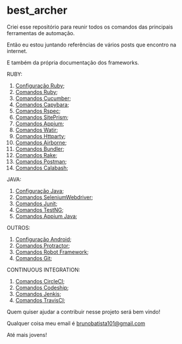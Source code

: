 # best_archer
Criei esse repositório para reunir todos os comandos das principais ferramentas de automação.

Então eu estou juntando referências de vários posts que encontro na internet.

E também da própria documentação dos frameworks.

RUBY:
1. [Configuração Ruby](https://github.com/brunobatista25/best_archer/blob/master/tests/ConfiguracaoRuby/configuracao_ruby.md);
2. [Comandos Ruby](https://github.com/brunobatista25/best_archer/blob/master/tests/Ruby/comandos_ruby.md);
3. [Comandos Cucumber](https://github.com/brunobatista25/best_archer/blob/master/tests/Cucumber/comandos_cucumber.md);
4. [Comandos Capybara](https://github.com/brunobatista25/best_archer/blob/master/tests/Capybara/comandos_capybara.md);
5. [Comandos Rspec](https://github.com/brunobatista25/best_archer/blob/master/tests/Rspec/comandos_rspec.md);
6. [Comandos SitePrism](https://github.com/brunobatista25/best_archer/blob/master/tests/SitePrism/comandos_siteprism.md);
7. [Comandos Appium](https://github.com/brunobatista25/best_archer/blob/master/tests/Appium/comandos_appium.md);
8. [Comandos Watir](https://github.com/brunobatista25/best_archer/blob/master/tests/Watir/comandos_watir.md);
9. [Comandos Httparty](https://github.com/brunobatista25/best_archer/blob/master/tests/Httparty/comandos_httparty.md);
10. [Comandos Airborne](https://github.com/brunobatista25/best_archer/blob/master/tests/Airborne/comandos_airborne.md);
11. [Comandos Bundler](https://github.com/brunobatista25/best_archer/blob/master/tests/Bundler/01-introducao_bundler.md);
12. [Comandos Rake](https://github.com/brunobatista25/best_archer/blob/master/tests/Rake/comandos_rake.md);
13. [Comandos Postman](https://github.com/brunobatista25/best_archer/blob/master/tests/Postman/comandos_postman.md);
14. [Comandos Calabash](https://github.com/brunobatista25/best_archer/blob/master/tests/Calabash/comandos_calabash.md);

JAVA:

1. [Configuração Java](https://github.com/brunobatista25/best_archer/blob/master/tests/Java/configuracao_java.md);
2. [Comandos SeleniumWebdriver](https://github.com/brunobatista25/best_archer/blob/master/tests/SeleniumWebdriver/comandos_webdriver.md);
4. [Comandos Junit](https://github.com/brunobatista25/best_archer/blob/master/tests/Junit/comandos_junit.md);
4. [Comandos TestNG](https://github.com/brunobatista25/best_archer/blob/master/tests/TestNG/comandos_testng.md);
4. [Comandos Appium Java](https://github.com/brunobatista25/best_archer/blob/master/tests/AppiumJava/comandos_appiumjava.md);


OUTROS:
1. [Configuração Android](https://github.com/brunobatista25/best_archer/blob/master/tests/ConfiguracaoAndroid/configuracao_android.md);
2. [Comandos Protractor](https://github.com/brunobatista25/best_archer/blob/master/tests/Protractor/comandos_protractor.md);
3. [Comandos Robot Framework](https://github.com/brunobatista25/best_archer/blob/master/tests/RobotFramework/comandos_robotframework.md);
4. [Comandos Git](https://github.com/brunobatista25/best_archer/blob/master/tests/%20Git/comandos_git.md);


CONTINUOUS INTEGRATION:
1. [Comandos CircleCI](https://github.com/brunobatista25/best_archer/blob/master/tests/CircleCi/comandos_circleci.md);
2. [Comandos Codeship](https://github.com/brunobatista25/best_archer/blob/master/tests/Codeship/comandos_codeship.md);
3. [Comandos Jenkis](https://github.com/brunobatista25/best_archer/blob/master/tests/Jenkis/comandos_jenkis.md);
4. [Comandos TravisCI](https://github.com/brunobatista25/best_archer/blob/master/tests/TravisCi/comandos_travisci.md);

Quem quiser ajudar a contribuir nesse projeto será bem vindo!

Qualquer coisa meu email é brunobatista101@gmail.com

Até mais jovens!
